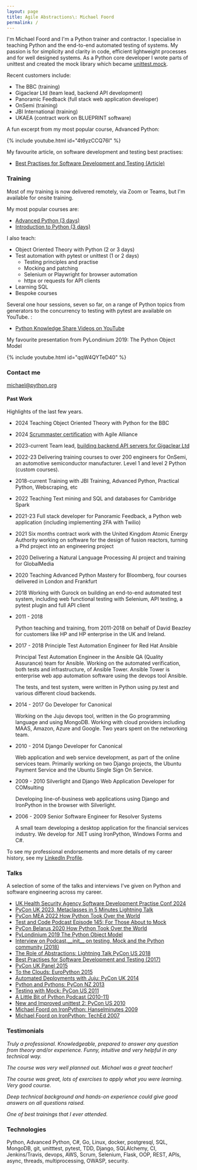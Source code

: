 ```yaml
---
layout: page
title: Agile Abstractions\: Michael Foord
permalink: /
---
```


I'm Michael Foord and I'm a Python trainer and contractor. I specialise in
teaching Python and the end-to-end automated testing of systems. My passion is for simplicity and clarity in code, efficient lightweight processes and for well designed systems. As a Python core developer I wrote parts of unittest and created the mock library which became [unittest.mock](https://docs.python.org/3/library/unittest.mock.html).

Recent customers include:

* The BBC (training)
* Gigaclear Ltd (team lead, backend API development)
* Panoramic Feedback (full stack web application developer)
* OnSemi (training)
* JBI International (training)
* UKAEA (contract work on BLUEPRINT software)

A fun excerpt from my most popular course, Advanced Python:

{% include youtube.html id="4t6yzCCQ76I" %}

My favourite article, on software development and testing best practises:

* [Best Practises for Software Development and Testing (Article)](https://opensource.com/article/17/5/30-best-practices-software-development-and-testing)

### Training

Most of my training is now delivered remotely, via Zoom or Teams, but I'm available for onsite training.

My most popular courses are:

* [Advanced Python (3 days)](/advanced)
* [Introduction to Python (3 days)](/practical-python)

I also teach:

* Object Oriented Theory with Python (2 or 3 days)
* Test automation with pytest or unittest (1 or 2 days)
  * Testing principles and practise
  * Mocking and patching
  * Selenium or Playwright for browser automation
  * httpx or requests for API clients
* Learning SQL
* Bespoke courses


Several one hour sessions, seven so far, on a range of Python topics from generators to the concurrency to testing with pytest are available on YouTube. :

* [Python Knowledge Share Videos on YouTube](/python-knowledge-share-videos/)


My favourite presentation from PyLondinium 2019: The Python Object Model

{% include youtube.html id="qqW4QYTeD40" %}

### Contact me

[michael@python.org](mailto:michael@python.org)


#### Past Work

Highlights of the last few years.

* 2024 Teaching Object Oriented Theory with Python for the BBC
* 2024 [Scrummaster certification](/scrummaster/) with Agile Alliance
* 2023-current Team lead, [building backend API servers for Gigaclear Ltd](/gigaclear-ots/)
* 2022-23 Delivering training courses to over 200 engineers for OnSemi, an automotive semiconductor manufacturer. Level 1 and level 2 Python (custom courses).
* 2018-current Training with JBI Training, Advanced Python, Practical Python, Webscraping, etc
* 2022 Teaching Text mining and SQL and databases for Cambridge Spark
* 2021-23 Full stack developer for Panoramic Feedback, a Python web application (including implementing 2FA with Twilio)
* 2021 Six months contract work with the United Kingdom Atomic Energy Authority working on software for the design of fusion reactors, turning a Phd project into an engineering project
* 2020 Delivering a Natural Language Processing AI project and training for GlobalMedia
* 2020 Teaching Advanced Python Mastery for Bloomberg, four courses delivered in London and Frankfurt
* 2018 Working with Gurock on building an end-to-end automated test system, including
  web functional testing with Selenium, API testing, a pytest plugin and full API client
* 2011 - 2018

  Python teaching and training, from 2011-2018 on behalf of David Beazley for customers like
  HP and HP enterprise in the UK and Ireland.

* 2017 - 2018 Principle Test Automation Engineer for Red Hat Ansible

  Principal Test Automation Engineer in the Ansible QA (Quality Assurance) team for Ansible. Working on the automated verification, both tests and infrastructure, of Ansible Tower. Ansible Tower is enterprise web app automation software using the devops tool Ansible.

  The tests, and test system, were written in Python using py.test and various different cloud backends.

* 2014 - 2017 Go Developer for Canonical

  Working on the Juju devops tool, written in the Go programming language and using MongoDB. Working with cloud providers including MAAS, Amazon, Azure and Google. Two years spent on the networking team.

* 2010 - 2014 Django Developer for Canonical

  Web application and web service development, as part of the online services team. Primarily working on two Django projects, the Ubuntu Payment Service and the Ubuntu Single Sign On Service.

* 2009 - 2010 Silverlight and Django Web Application Developer for COMsulting

  Developing line-of-business web applications using Django and IronPython in the browser with Silverlight.

* 2006 - 2009 Senior Software Engineer for Resolver Systems

  A small team developing a desktop application for the financial services industry. We develop for .NET using IronPython, Windows Forms and C#.

To see my professional endorsements and more details of my career history, see my [LinkedIn Profile](https://www.linkedin.com/in/michaelfoord/).

### Talks

A selection of some of the talks and interviews I've given on Python and software engineering across my career.

* [UK Health Security Agency Software Development Practise Conf 2024](https://github.com/voidspace/talks/blob/main/healthsecurityagency/ukhsa.pdf)
* [PyCon UK 2023, Metaclasses in 5 Minutes Lightning Talk](https://www.youtube.com/watch?v=O2ApDUsPDSc&t=2656s)
* [PyCon MEA 2022 How Python Took Over the World](https://www.youtube.com/watch?v=gv8VA1KugWk&ab_channel=GlobalDevSlam)
* [Test and Code Podcast Episode 145: For Those About to Mock](https://testandcode.com/145)
* [PyCon Belarus 2020 How Python Took Over the World](https://www.youtube.com/watch?v=EFJzsKvi8lU&t=17s&ab_channel=SPACE)
* [PyLondinium 2019 The Python Object Model](https://www.youtube.com/watch?v=qqW4QYTeD40&ab_channel=PyLondinium)
* [Interview on Podcast.\_\_init__ on testing, Mock and the Python community (2018)](https://www.podcastinit.com/michael-foord-on-testing-mock-tdd-and-the-python-community-episode-171/)
* [The Role of Abstractions: Lightning Talk PyCon US 2018](https://youtu.be/c-I0md_3fbQ?t=275)
* [Best Practises for Software Development and Testing (2017)](https://opensource.com/article/17/5/30-best-practices-software-development-and-testing)
* [PyCon UK Panel 2015](https://eventil.com/presentations/L1see4-michael-foord-the-pycon-uk-panel)
* [To the Clouds: EuroPython 2015](https://pyvideo.org/europython-2015/to-the-clouds-why-you-should-deploy-to-the-cloud-even-if-you-dont-want-to.html)
* [Automated Deployments with Juju: PyCon UK 2014](https://pyvideo.org/pycon-uk-2014/repeatable-automated-deployments-with-juju.html)
* [Python and Pythons: PyCon NZ 2013](https://www.youtube.com/watch?v=IWB_pQacuw4)
* [Testing with Mock: PyCon US 2011](https://pyvideo.org/pycon-us-2011/pycon-2011--testing-with-mock.html)
* [A Little Bit of Python Podcast (2010-11)](https://hackerpublicradio.org/series/0038.html)
* [New and Improved unittest 2: PyCon US 2010](https://pyvideo.org/pycon-us-2010/pycon-2010--new--and--improved--coming-changes-to.html)
* [Michael Foord on IronPython: Hanselminutes 2009](https://player.fm/series/hanselminutes-fresh-talk-and-tech-for-developers/ironpython-with-michael-foord)
* [Michael Foord on IronPython: TechEd 2007](https://www.youtube.com/watch?v=aSYT52Q8Mf4)

### Testimonials

*Truly a professional. Knowledgeable, prepared to answer any question from theory and/or experience. Funny, intuitive and very helpful in any technical way.*

*The course was very well planned out. Michael was a great teacher!*

*The course was great, lots of exercises to apply what you were learning. Very good course.*

*Deep technical background and hands-on experience could give good answers on all questions raised.*

*One of best trainings that I ever attended.*

### Technologies

Python, Advanced Python, C#, Go, Linux, docker, postgresql, SQL, MongoDB, git, unitttest, pytest, TDD,
Django, SQLAlchemy, CI, Jenkins/Travis, devops, AWS, Scrum, Selenium, Flask, OOP, REST, APIs, async, threads, multiprocessing, OWASP, security.
